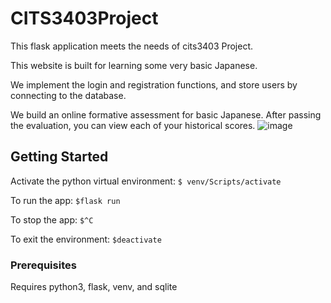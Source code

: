 # CITS3403Project
This flask application meets the needs of cits3403 Project. 

This website is built for learning some very basic Japanese. 

We implement the login and registration functions, and store users by connecting to the database.

We build an online formative assessment for basic Japanese. After passing the evaluation, you can view each of your historical scores.
![image](https://user-images.githubusercontent.com/81564573/118383180-3cd0cd80-b62e-11eb-9fea-971b65a0a70f.png)


## Getting Started

Activate the python virtual environment:
`$ venv/Scripts/activate`

To run the app:
`$flask run`

To stop the app:
`$^C`

To exit the environment:
`$deactivate`

### Prerequisites

Requires python3, flask, venv, and sqlite
